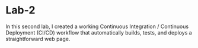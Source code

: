 # Lab-2
In this second lab, I created a working Continuous Integration / Continuous Deployment (CI/CD) workflow that automatically builds, tests, and deploys a straightforward web page.
